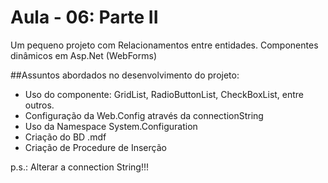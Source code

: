 Aula - 06: Parte II
========

Um pequeno projeto com Relacionamentos entre entidades. Componentes dinâmicos em Asp.Net (WebForms)

##Assuntos abordados no desenvolvimento do projeto:

- Uso do componente: GridList, RadioButtonList, CheckBoxList, entre outros.
- Configuração da Web.Config através da connectionString
- Uso da Namespace System.Configuration
- Criação do BD .mdf
- Criação de Procedure de Inserção

p.s.: Alterar a connection String!!!
